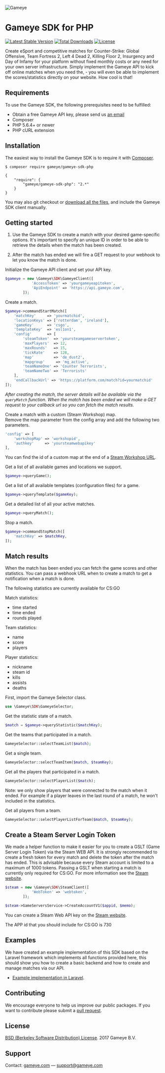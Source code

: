 ![Gameye](https://gameye.com/img/logo_blue.png)

# Gameye SDK for PHP #

[![Latest Stable Version](https://poser.pugx.org/Gameye/gameye-sdk-php/v/stable)](https://packagist.org/packages/gameye/gameye-sdk-php)
[![Total Downloads](https://poser.pugx.org/Gameye/gameye-sdk-php/downloads)](https://packagist.org/packages/gameye/gameye-sdk-php)
[![License](https://poser.pugx.org/gameye/gameye-sdk-php/license)](https://packagist.org/packages/gameye/gameye-sdk-php)

Create eSport and competitive matches for Counter-Strike: Global Offensive, Team Fortress 2, Left 4 Dead 2, Killing Floor 2, Insurgency and Day of Infamy for your platform without fixed monthly costs or any need for your own server infrastructure. Simply implement the Gameye API to kick off online matches when you need the, - you will even be able to implement the scores/statistics directly on your website. How cool is that!

## Requirements ##

To use the Gameye SDK, the following prerequisites need to be fulfilled:

+ Obtain a free Gameye API key, please send us [an email](mailto:support@gameye.com)
+ Composer
+ PHP 5.6.4+ or newer
+ PHP cURL extension

## Installation ##

The easiest way to install the Gameye SDK is to require it with [Composer](http://getcomposer.org/doc/00-intro.md).

    $ composer require gameye/gameye-sdk-php

    {
        "require": {
            "gameye/gameye-sdk-php": "2.*"
        }
    }

You may also git checkout or [download all the files](https://github.com/Gameye/gameye-sdk-php/archive/master.zip), and include the Gameye SDK client manually.

## Getting started ##

1. Use the Gameye SDK to create a match with your desired game-specific options. It's important to specify an unique ID in order to be able to retrieve the details when the match has been created.

2. After the match has ended we will fire a GET request to your webhook to let you know the match is done.

Initialize the Gameye API client and set your API key.

```php
$gameye = new \Gameye\SDK\GameyeClient([
            'AccessToken' => 'yourgameyeapitoken',
            'ApiEndpoint' => 'https://api.gameye.com',
        ]);
```

Create a match.

```php
$gameye->commandStartMatch([
    'matchKey'     => 'yourmatchid',
    'locationKeys' => ['rotterdam', 'ireland'],
    'gameKey'      => 'csgo',
    'templateKey'  => 'esl1on1',
    'config'       => [
        'steamToken'  => 'yoursteamgameservertoken',
        'maxPlayers'  => 12,
        'maxRounds'   => 15,
        'tickRate'    => 128,
        'map'         => 'de_dust2',
        'mapgroup'     => 'mg_active',
        'teamNameOne' => 'Counter Terrorists',
        'teamNameTwo' => 'Terrorists'
    ],
    'endCallbackUrl' => 'https://platform.com/match?id=yourmatchid'
]);
```

_After creating the match, the server details will be available via the `queryMatch` function._
_When the match has been ended we will make a GET request to your callback url so you can fetch the match results._

Create a match with a custom (Steam Workshop) map.  
Remove the map parameter from the config array and add the following two parameters.  


```php
'config' => [
    'workshopMap' => 'workshopid',
    'authkey'     => 'yoursteamwebapikey'
],
```
You can find the id of a custom map at the end of a [Steam Workshop URL](https://steamcommunity.com/workshop/browse/?appid=730).

Get a list of all available games and locations we support.
```php
$gameye->queryGame();
```

Get a list of all available templates (configuration files) for a game.
```php
$gameye->queryTemplate($gameKey);
```

Get a detailed list of all your active matches.
```php
$gameye->queryMatch();
```

Stop a match.
```php
$gameye->commandStopMatch([
    'matchKey' => $matchKey,
]);
```

## Match results ##

When the match has been ended you can fetch the game scores and other statistics. You can pass a webhook URL when to create a match to get a notification when a match is done.

The following statistics are currently available for CS:GO

Match statistics:
- time started
- time ended
- rounds played

Team statistics:
- name
- score
- players

Player statistics:
- nickname
- steam id
- kills
- assists
- deaths

First, import the Gameye Selector class.

```php
use \Gameye\SDK\GameyeSelector;
```

Get the statistic state of a match.

```php
$match = $gameye->queryStatistic($matchKey);
```

Get the teams that participated in a match.

```php
GameyeSelector::selectTeamList($match);
```

Get a single team.

```php
GameyeSelector::selectTeamItem($match, $teamKey);
```

Get all the players that participated in a match.

```php
GameyeSelector::selectPlayerList($match);
```
Note: we only show players that were connected to the match when it ended. For example if a player leaves in the last round of a match, he won't included in the statistics.

Get all players from a team.

```php
GameyeSelector::selectPlayerListForTeam($match, $teamKey);
```

## Create a Steam Server Login Token ##

We made a helper function to make it easier for you to create a GSLT (Game Server Login Token) via the Steam WEB API. It is strongly recommended to create a fresh token for every match and delete the token after the match has ended. This is advisable because every Steam account is limited to a maximum of 1000 tokens. Passing a GSLT when starting a match is currently only required for CS:GO. For more information see the [Steam website](https://steamcommunity.com/dev/managegameservers).

```php
$steam = new \Gameye\SDK\SteamClient([
            'WebToken' => 'webtoken',
        ]);

$steam->GameServersService->CreateAccountV1($appid, $memo);
```
You can create a Steam Web API key on the [Steam website](https://steamcommunity.com/dev/apikey).

The APP id that you should include for CS:GO is 730


## Examples ##

We have created an example implementation of this SDK based on the Laravel framework which implements all functions provided here, this should show you how to create a basic backend and how to create and manage matches via our API.

+ [Example implementation in Laravel](https://github.com/Gameye/gameye-sdk-example-laravel).

## Contributing ##
We encourage everyone to help us improve our public packages. If you want to contribute please submit a [pull request](https://github.com/Gameye/gameye-sdk-php/pulls).

## License ##
[BSD (Berkeley Software Distribution) License](https://opensource.org/licenses/bsd-license.php). 2017 Gameye B.V.

## Support ##
Contact: [gameye.com](https://gameye.com) — support@gameye.com
